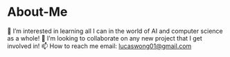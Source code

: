 # About-Me
👀 I’m interested in learning all I can in the world of AI and computer science as a whole!
💞️ I’m looking to collaborate on any new project that I get involved in!
📫 How to reach me email: lucaswong01@gmail.com
